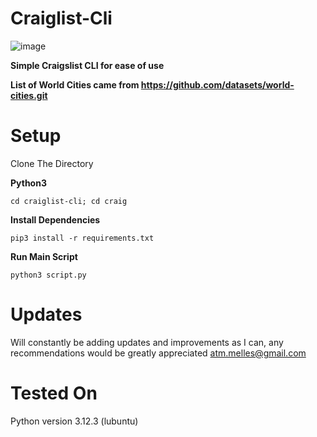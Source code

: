 # Craiglist-Cli
![image](https://github.com/ASVPATM/craiglist-cli/assets/159084542/b0b201f3-28c6-45fe-abe3-211e7f111df1)

**Simple Craigslist CLI for ease of use**

**List of World Cities came from https://github.com/datasets/world-cities.git**

# Setup
Clone The Directory

**Python3**
```
cd craiglist-cli; cd craig
```
**Install Dependencies**
```
pip3 install -r requirements.txt
```
**Run Main Script**
```
python3 script.py
```

# Updates
Will constantly be adding updates and improvements as I can, any recommendations would be greatly appreciated
atm.melles@gmail.com

# Tested On
Python version 3.12.3 (lubuntu)
